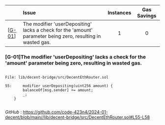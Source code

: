 | |Issue|Instances| Gas Savings
|-|:-|:-:|:-:|
| [[G-01](#g-01)] | The modifier 'userDepositing' lacks a check for the 'amount' parameter being zero, resulting in wasted gas. | 1| 0|

### [G-01]The modifier 'userDepositing' lacks a check for the 'amount' parameter being zero, resulting in wasted gas.





```solidity

File: lib/decent-bridge/src/DecentEthRouter.sol

55:     modifier userDepositing(uint256 amount) {
        balanceOf[msg.sender] += amount;
        _;
    }


```




*GitHub* : https://github.com/code-423n4/2024-01-decent/blob/main//lib/decent-bridge/src/DecentEthRouter.sol#L55-L58

